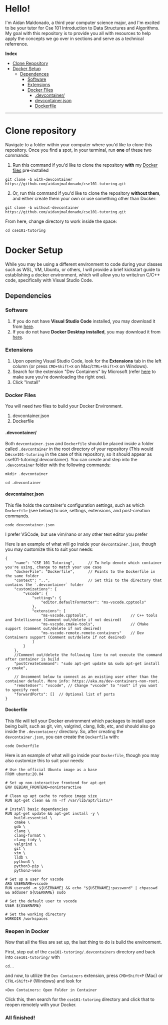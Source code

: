 # Hello!

I'm Aidan Maldonado, a third year computer science major, and I'm excited to be your tutor for Cse 101 Introduction to Data Structures and Algorithms.
My goal with this repository is to provide you all with resources to help apply the concepts we go over in sections and serve as a technical referrence.

**Index** 

* [Clone Repository](#clone-repository)
* [Docker Setup](#docker-setup)
    * [Dependences](#downloading-dependencies)
        * [Software](#software)
        * [Extensions](#extensions)
        * [Docker Files](#docker-files)
            * [.devcontainer/](#devcontainer)
            * [devcontainer.json](#devcontainerjson)
            * [Dockerfile](#dockerfile)

---
# Clone repository
Navigate to a folder within your computer where you'd like to clone this repository. Once you find a spot, in your terminal, run **one** of these two commands:

1. Run this command if you'd like to clone the repository **with** my [Docker files](#docker-packages) pre-installed
```
git clone -b with-devcontainer https://github.com/aidanjmaldonado/cse101-tutoring.git
```
2. Or, run this command if you'd like to clone the repository **without them**, and either create them your own or use something other than Docker:
```
git clone -b without-devcontainer https://github.com/aidanjmaldonado/cse101-tutoring.git
```
From here, change directory to work inside the space:
```
cd cse101-tutoring
```

# Docker Setup
While you may be using a different environment to code during your classes such as WSL, VM, Ubuntu, or others, I will provide a brief kickstart guide to establishing a docker environment, which will allow you to write/run C/C++ code, specifically with Visual Studio Code.

## Dependencies
### Software
1. If you do not have **Visual Studio Code** installed, you may download it from [here](https://code.visualstudio.com/download).
2. If you do not have **Docker Desktop installed**, you may download it from [here](https://www.docker.com/products/docker-desktop/).

### Extensions
1. Upon opening Visual Studio Code, look for the **Extensions** tab in the left column (or press ```CMD+Shift+X``` on Mac/```CTRL+Shift+X``` on Windows).
2. Search for the extension "Dev Containers" by Microsoft (refer [here](https://marketplace.visualstudio.com/items?itemName=ms-vscode-remote.remote-containers) to make sure you're downloading the right one).
3. Click "Install"

### Docker Files
You will need two files to build your Docker Environment.
1. devcontainer.json
2. Dockerfile

#### .devcontainer/
Both ```devcontainer.json``` and ```Dockerfile``` should be placed inside a folder called ```.devcontainer``` in the root directory of your repository (This would be```cse101-tutoring``` in the case of this repository, so it should appear as cse101-tutoring/.devcontainer). You can create and step into the ```.devcontainer``` folder with the following commands:
```
mkdir .devcontainer
```
```
cd .devcontainer
```
#### devcontainer.json
This file holds the container's configuration settings, such as which ```Dockerfile``` (see below) to use, settings, extensions, and post-creation commands.
```
code devcontainer.json
```
I prefer VSCode, but use vim/nano or any other text editor you prefer 

Here is an example of what will go inside your ```devcontainer.json```, though you may customize this to suit your needs:
```
{
    "name": "CSE 101 Tutoring",      // To help denote which container you're using, change to match your use case
    "dockerFile": "Dockerfile",      // Points to the Dockerfile in the same folder
    "context": "..",                 // Set this to the directory that contains the `.devcontainer` folder
    "customizations": {
        "vscode": {
            "settings": {
                "editor.defaultFormatter": "ms-vscode.cpptools"
            },
            "extensions": [
                "ms-vscode.cpptools",                   // C++ tools and Intellisense (Comment out/delete if not desired)
                "ms-vscode.cmake-tools",                // CMake support (Comment out/delete if not desired)
                "ms-vscode-remote.remote-containers"    // Dev Containers support (Comment out/delete if not desired)
            ]
        }
    },
    //Comment out/delete the following line to not execute the command after container is build
    "postCreateCommand": "sudo apt-get update && sudo apt-get install -y cmake",

    // Uncomment below to connect as an existing user other than the container default. More info: https://aka.ms/dev-containers-non-root.
    "remoteUser": "vscode", // Change "vscode" to "root" if you want to specify root
    "forwardPorts": []  // Optional list of ports 
}
```


#### Dockerfile
This file will tell your Docker environment which packages to install upon being built, such as git, vim, valgrind, clang, lldb, etc, and should also go inside the ```.devcontainer/``` directory. So, after creating the ```devcontainer.json```, you can create the ```Dockerfile``` with:
```
code Dockerfile
```
Here is an example of what will go inside your ```Dockerfile```, though you may also customize this to suit your needs:
```
# Use the official Ubuntu image as a base
FROM ubuntu:20.04

# Set up non-interactive frontend for apt-get
ENV DEBIAN_FRONTEND=noninteractive

# Clean up apt cache to reduce image size
RUN apt-get clean && rm -rf /var/lib/apt/lists/*

# Install basic dependencies
RUN apt-get update && apt-get install -y \
    build-essential \
    cmake \
    gdb \
    clang \
    clang-format \
    clang-tidy \
    valgrind \
    git \
    vim \
    lldb \
    python3 \
    python3-pip \
    python3-venv

# Set up a user for vscode
ARG USERNAME=vscode
RUN useradd -m ${USERNAME} && echo "${USERNAME}:password" | chpasswd && adduser ${USERNAME} sudo

# Set the default user to vscode
USER ${USERNAME}

# Set the working directory
WORKDIR /workspaces
```

### Reopen in Docker
Now that all the files are set up, the last thing to do is build the environment. 

First, step out of the ```cse101-tutoring/.devcontainers``` directory and back into ```cse101-tutoring/``` with
```
cd..
```
and now, to utilize the ```Dev Containers``` extension, press ```CMD+Shift+P``` (Mac) or ```CTRL+Shift+P``` (Windows) and look for
```
>Dev Containers: Open Folder in Container
```
Click this, then search for the ```cse101-tutoring``` directory and click that to reopen remotely with your Docker.

### All finished!
